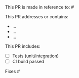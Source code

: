 This PR is made in reference to: #

This PR addresses or contains:
- ...
- ...
- ...

This PR includes:
- [ ] Tests (unit/integration)
- [ ] CI build passed

Fixes #